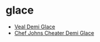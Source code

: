 # glace

 * [Veal Demi Glace](../index/v/veal-demi-glace-234085.json)
 * [Chef Johns Cheater Demi Glace](../index/c/chef-johns-cheater-demi-glace.json)
